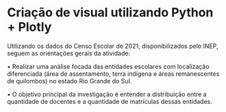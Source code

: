 # Criação de visual utilizando Python + Plotly

Utilizando os dados do Censo Escolar de 2021, disponibilizados pelo INEP, seguem
as orientações gerais da atividade:

• Realizar uma análise focada das entidades escolares com localização diferenciada
(área de assentamento, terra indígena e áreas remanescentes de quilombos) no
estado Rio Grande do Sul.

• O objetivo principal da investigação é entender a distribuição entre a quantidade
de docentes e a quantidade de matrículas dessas entidades.

 
